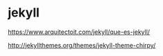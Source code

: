 # jekyll
https://www.arquitectoit.com/jekyll/que-es-jekyll/

http://jekyllthemes.org/themes/jekyll-theme-chirpy/

